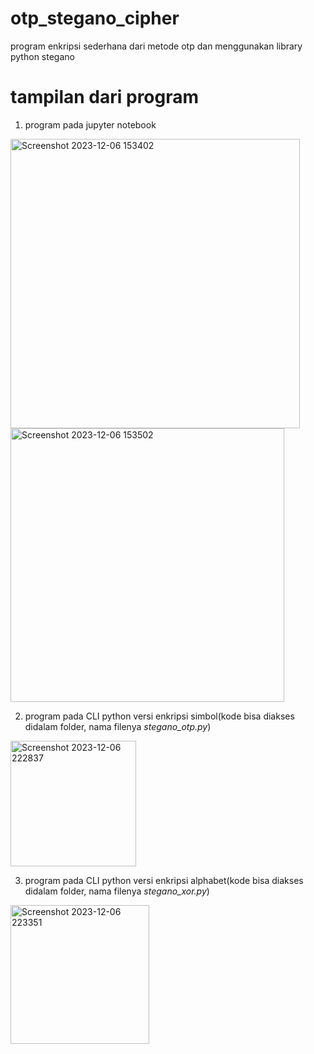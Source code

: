 # otp_stegano_cipher
program enkripsi sederhana dari metode otp dan menggunakan library python stegano
 
# tampilan dari program

1. program pada jupyter notebook

<img width="463" alt="Screenshot 2023-12-06 153402" src="https://github.com/pyatamaa/otp_stegano_cipher/assets/92738041/719aa73b-94f3-43fd-b27c-3095700c5fe4">

<img width="438" alt="Screenshot 2023-12-06 153502" src="https://github.com/pyatamaa/otp_stegano_cipher/assets/92738041/409ffee1-6484-49e9-9c01-d747f59688e6">

2. program pada CLI python versi enkripsi simbol(kode bisa diakses didalam folder, nama filenya *stegano_otp.py*)

<img width="201" alt="Screenshot 2023-12-06 222837" src="https://github.com/pyatamaa/otp_stegano_cipher/assets/92738041/80560ee5-35f1-46ae-a3a2-d72f37c7b9ed">

3. program pada CLI python versi enkripsi alphabet(kode bisa diakses didalam folder, nama filenya *stegano_xor.py*)

<img width="222" alt="Screenshot 2023-12-06 223351" src="https://github.com/pyatamaa/otp_stegano_cipher/assets/92738041/78de42a5-bdce-4d32-8455-21e66cee007b">
